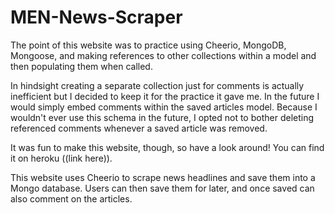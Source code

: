 # MEN-News-Scraper

The point of this website was to practice using Cheerio, MongoDB, Mongoose, and making references to other collections within a model and then populating them when called.

In hindsight creating a separate collection just for comments is actually inefficient but I decided to keep it for the practice it gave me. In the future I would simply embed comments within the saved articles model. Because I wouldn't ever use this schema in the future, I opted not to bother deleting referenced comments whenever a saved article was removed.

It was fun to make this website, though, so have a look around! You can find it on heroku ((link here)).

This website uses Cheerio to scrape news headlines and save them into a Mongo database. Users can then save them for later, and once saved can also comment on the articles.

